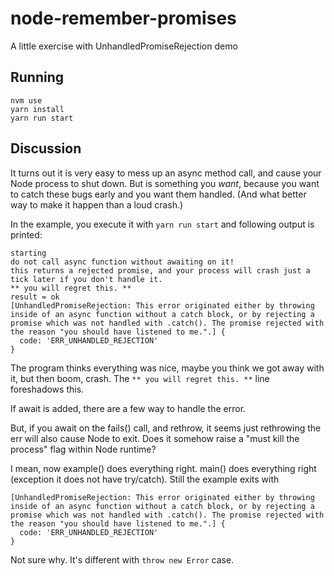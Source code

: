 # node-remember-promises
A little exercise with UnhandledPromiseRejection demo

## Running

```
nvm use
yarn install
yarn run start
```

## Discussion

It turns out it is very easy to mess up an async method call, and cause your Node process to shut down. But is something you _want_, because you want to catch these bugs early and you want them handled. (And what better way to make it happen than a loud crash.)

In the example, you execute it with `yarn run start` and following output is printed:

```
starting
do not call async function without awaiting on it!
this returns a rejected promise, and your process will crash just a tick later if you don't handle it.
** you will regret this. **
result = ok
[UnhandledPromiseRejection: This error originated either by throwing inside of an async function without a catch block, or by rejecting a promise which was not handled with .catch(). The promise rejected with the reason "you should have listened to me.".] {
  code: 'ERR_UNHANDLED_REJECTION'
}
```

The program thinks everything was nice, maybe you think we got away with it, but then boom, crash.
The `** you will regret this. **` line foreshadows this.


If await is added, there are a few way to handle the error. 

But, if you await on the fails() call, and rethrow, it seems just rethrowing the err will also cause Node to exit. Does it somehow raise a "must kill the process" flag within Node runtime?

I mean, now example() does everything right. main() does everything right (exception it does not have try/catch). Still the example exits with
```
[UnhandledPromiseRejection: This error originated either by throwing inside of an async function without a catch block, or by rejecting a promise which was not handled with .catch(). The promise rejected with the reason "you should have listened to me.".] {
  code: 'ERR_UNHANDLED_REJECTION'
}
```
Not sure why. It's different with `throw new Error` case.
